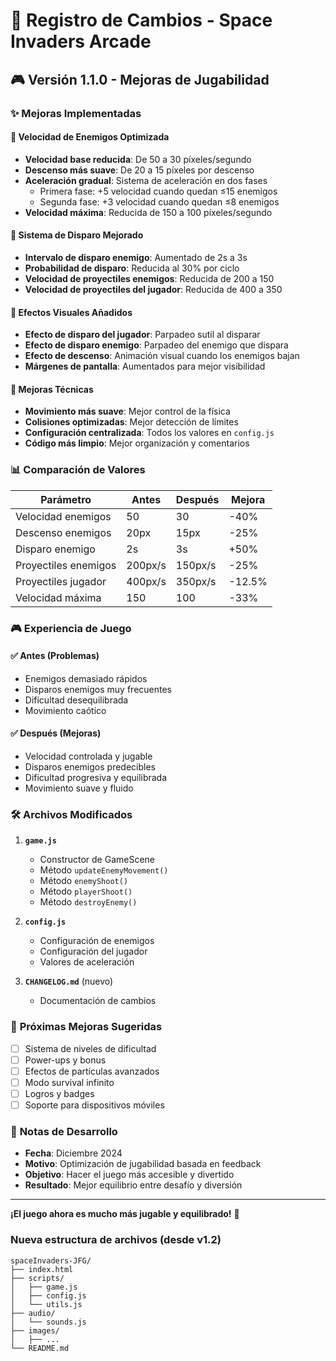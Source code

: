 # 📝 Registro de Cambios - Space Invaders Arcade

## 🎮 Versión 1.1.0 - Mejoras de Jugabilidad

### ✨ **Mejoras Implementadas**

#### 🚀 **Velocidad de Enemigos Optimizada**
- **Velocidad base reducida**: De 50 a 30 píxeles/segundo
- **Descenso más suave**: De 20 a 15 píxeles por descenso
- **Aceleración gradual**: Sistema de aceleración en dos fases
  - Primera fase: +5 velocidad cuando quedan ≤15 enemigos
  - Segunda fase: +3 velocidad cuando quedan ≤8 enemigos
- **Velocidad máxima**: Reducida de 150 a 100 píxeles/segundo

#### 🎯 **Sistema de Disparo Mejorado**
- **Intervalo de disparo enemigo**: Aumentado de 2s a 3s
- **Probabilidad de disparo**: Reducida al 30% por ciclo
- **Velocidad de proyectiles enemigos**: Reducida de 200 a 150
- **Velocidad de proyectiles del jugador**: Reducida de 400 a 350

#### 🎨 **Efectos Visuales Añadidos**
- **Efecto de disparo del jugador**: Parpadeo sutil al disparar
- **Efecto de disparo enemigo**: Parpadeo del enemigo que dispara
- **Efecto de descenso**: Animación visual cuando los enemigos bajan
- **Márgenes de pantalla**: Aumentados para mejor visibilidad

#### 🔧 **Mejoras Técnicas**
- **Movimiento más suave**: Mejor control de la física
- **Colisiones optimizadas**: Mejor detección de límites
- **Configuración centralizada**: Todos los valores en `config.js`
- **Código más limpio**: Mejor organización y comentarios

### 📊 **Comparación de Valores**

| Parámetro | Antes | Después | Mejora |
|-----------|-------|---------|--------|
| Velocidad enemigos | 50 | 30 | -40% |
| Descenso enemigos | 20px | 15px | -25% |
| Disparo enemigo | 2s | 3s | +50% |
| Proyectiles enemigos | 200px/s | 150px/s | -25% |
| Proyectiles jugador | 400px/s | 350px/s | -12.5% |
| Velocidad máxima | 150 | 100 | -33% |

### 🎮 **Experiencia de Juego**

#### ✅ **Antes (Problemas)**
- Enemigos demasiado rápidos
- Disparos enemigos muy frecuentes
- Dificultad desequilibrada
- Movimiento caótico

#### ✅ **Después (Mejoras)**
- Velocidad controlada y jugable
- Disparos enemigos predecibles
- Dificultad progresiva y equilibrada
- Movimiento suave y fluido

### 🛠️ **Archivos Modificados**

1. **`game.js`**
   - Constructor de GameScene
   - Método `updateEnemyMovement()`
   - Método `enemyShoot()`
   - Método `playerShoot()`
   - Método `destroyEnemy()`

2. **`config.js`**
   - Configuración de enemigos
   - Configuración del jugador
   - Valores de aceleración

3. **`CHANGELOG.md`** (nuevo)
   - Documentación de cambios

### 🎯 **Próximas Mejoras Sugeridas**

- [ ] Sistema de niveles de dificultad
- [ ] Power-ups y bonus
- [ ] Efectos de partículas avanzados
- [ ] Modo survival infinito
- [ ] Logros y badges
- [ ] Soporte para dispositivos móviles

### 📝 **Notas de Desarrollo**

- **Fecha**: Diciembre 2024
- **Motivo**: Optimización de jugabilidad basada en feedback
- **Objetivo**: Hacer el juego más accesible y divertido
- **Resultado**: Mejor equilibrio entre desafío y diversión

---

**¡El juego ahora es mucho más jugable y equilibrado!** 🚀 

### Nueva estructura de archivos (desde v1.2)

```
spaceInvaders-JFG/
├── index.html
├── scripts/
│   ├── game.js
│   ├── config.js
│   └── utils.js
├── audio/
│   └── sounds.js
├── images/
│   ├── ...
└── README.md
``` 